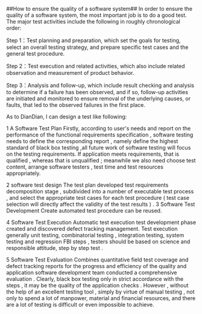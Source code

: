 ##How to ensure the quality of a software system##
In order to ensure the quality of a software system, the most important job is to do a good test. The major test activities include the following in roughly chronological order:

Step 1：Test planning and preparation, which set the goals for testing, select an overall testing strategy, and prepare specific test cases and the general test procedure.

Step 2：Test execution and related activities, which also include related observation and measurement of product behavior.

Step 3：Analysis and follow-up, which include result checking and analysis to determine if a failure has been observed, and if so, follow-up activities are initiated and monitored to ensure removal of the underlying causes, or faults, that led to the observed failures in the first place.


As to DianDian, I can design a test like following:

1 A Software Test Plan
Firstly, according to user's needs and report on the performance of the functional requirements specification , software testing needs to define the corresponding report , namely define the highest standard of black box testing ,all future work of software testing will focus on the testing requirements. If application meets requirements, that is qualified , whereas that is unqualified ; meanwhile we also need choose test content, arrange software testers , test time and test resources appropriately.

2 software test design
The test plan developed test requirements decomposition stage , subdivided into a number of executable test process , and select the appropriate test cases for each test procedure ( test case selection will directly affect the validity of the test results ) .
3 Software Test Development
Create automated test procedure can be reused.

4 Software Test Execution
Automatic test execution test development phase created and discovered defect tracking management. Test execution generally unit testing, combinatorial testing , integration testing, system testing and regression FBI steps , testers should be based on science and responsible attitude, step by step test .

5 Software Test Evaluation
Combines quantitative field test coverage and defect tracking reports for the progress and efficiency of the quality and application software development team conducted a comprehensive evaluation .
Clearly, black box testing only in strict accordance with the steps , it may be the quality of the application checks . However , without the help of an excellent testing tool , simply by virtue of manual testing , not only to spend a lot of manpower, material and financial resources, and there are a lot of testing is difficult or even impossible to achieve.
